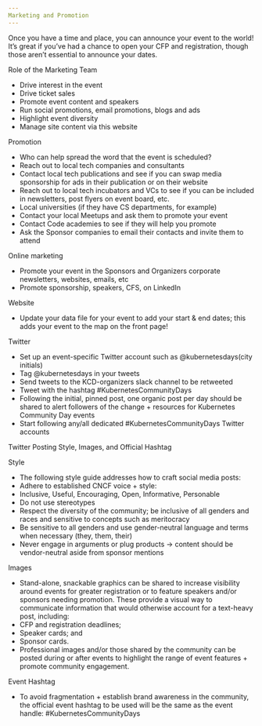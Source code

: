 ```yaml
---
Marketing and Promotion
---
```


Once you have a time and place, you can announce your event to the world! It’s great if you’ve had a chance to open your CFP and registration, though those aren’t essential to announce your dates.

Role of the Marketing Team

* Drive interest in the event
* Drive ticket sales
* Promote event content and speakers
* Run social promotions, email promotions, blogs and ads
* Highlight event diversity
* Manage site content via this website 

Promotion

* Who can help spread the word that the event is scheduled?
 * Reach out to local tech companies and consultants
 * Contact local tech publications and see if you can swap media sponsorship for ads in their publication or on their website
 * Reach out to local tech incubators and VCs to see if you can be included in newsletters, post flyers on event board, etc.
 * Local universities (if they have CS departments, for example)
 * Contact your local Meetups and ask them to promote your event 
 * Contact Code academies to see if they will help you promote
 * Ask the Sponsor companies to email their contacts and invite them to attend

Online marketing

* Promote your event in the Sponsors and Organizers corporate newsletters, websites, emails, etc
* Promote sponsorship, speakers, CFS, on LinkedIn

Website

* Update your data file for your event to add your start & end dates; this adds your event to the map on the front page!

Twitter

* Set up an event-specific Twitter account such as @kubernetesdays(city initials)
* Tag @kubernetesdays in your tweets 
* Send tweets to the KCD-organizers slack channel to be retweeted
* Tweet with the hashtag #KubernetesCommunityDays
* Following the initial, pinned post, one organic post per day should be shared to alert followers of the change + resources for Kubernetes Community Day events
* Start following any/all dedicated #KubernetesCommunityDays Twitter accounts

Twitter Posting Style, Images, and Official Hashtag

Style

* The following style guide addresses how to craft social media posts:
* Adhere to established CNCF voice + style:
 * Inclusive, Useful, Encouraging, Open, Informative, Personable
 * Do not use stereotypes
 * Respect the diversity of the community; be inclusive of all genders and races and sensitive to concepts such as meritocracy
 * Be sensitive to all genders and use gender-neutral language and terms when necessary (they, them, their)
 * Never engage in arguments or plug products → content should be vendor-neutral aside from sponsor mentions

Images

* Stand-alone, snackable graphics can be shared to increase visibility around events for greater registration or to feature speakers and/or sponsors needing promotion. These provide a visual way to communicate information that would otherwise account for a text-heavy post, including:
* CFP and registration deadlines;
* Speaker cards; and
* Sponsor cards.
* Professional images and/or those shared by the community can be posted during or after events to highlight the range of event features + promote community engagement.

Event Hashtag

* To avoid fragmentation + establish brand awareness in the community, the official event hashtag to be used will be the same as the event handle: #KubernetesCommunityDays
